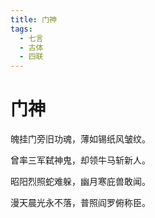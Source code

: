 ```yaml
---
title: 门神
tags:
  - 七言
  - 古体
  - 四联
---
```


# 门神

魄挂门旁旧功魂，薄如锡纸风皱纹。

曾率三军弑神鬼，却领牛马斩新人。

昭阳烈照蛇难躲，幽月寒庇兽敢闻。

漫天晨光永不落，普照阎罗俯称臣。